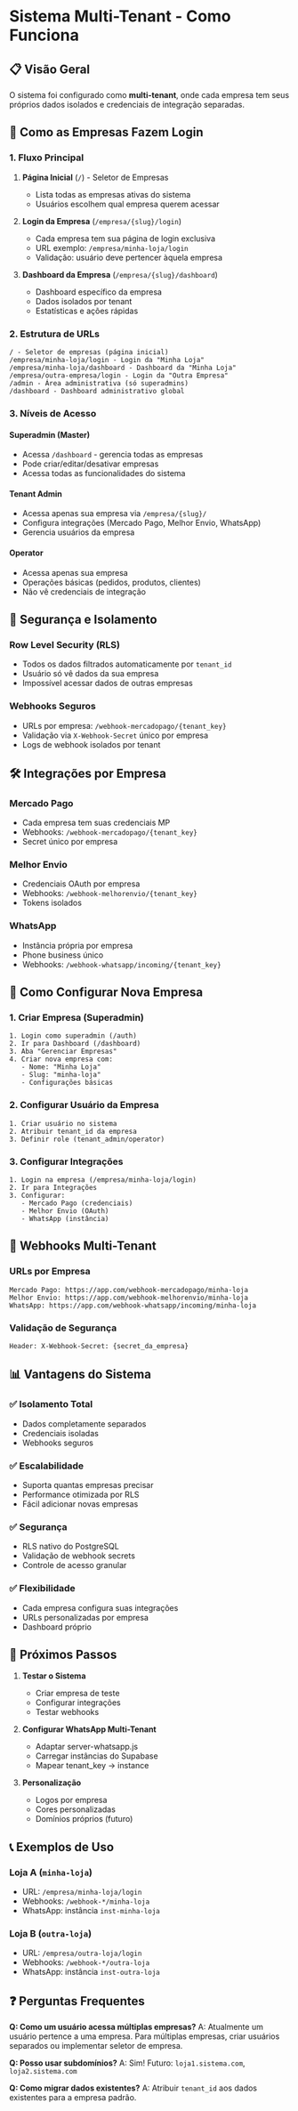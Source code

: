 # Sistema Multi-Tenant - Como Funciona

## 📋 Visão Geral

O sistema foi configurado como **multi-tenant**, onde cada empresa tem seus próprios dados isolados e credenciais de integração separadas.

## 🏢 Como as Empresas Fazem Login

### 1. **Fluxo Principal**

1. **Página Inicial** (`/`) - Seletor de Empresas
   - Lista todas as empresas ativas do sistema
   - Usuários escolhem qual empresa querem acessar

2. **Login da Empresa** (`/empresa/{slug}/login`)
   - Cada empresa tem sua página de login exclusiva
   - URL exemplo: `/empresa/minha-loja/login`
   - Validação: usuário deve pertencer àquela empresa

3. **Dashboard da Empresa** (`/empresa/{slug}/dashboard`)
   - Dashboard específico da empresa
   - Dados isolados por tenant
   - Estatísticas e ações rápidas

### 2. **Estrutura de URLs**

```
/ - Seletor de empresas (página inicial)
/empresa/minha-loja/login - Login da "Minha Loja"
/empresa/minha-loja/dashboard - Dashboard da "Minha Loja"
/empresa/outra-empresa/login - Login da "Outra Empresa"
/admin - Área administrativa (só superadmins)
/dashboard - Dashboard administrativo global
```

### 3. **Níveis de Acesso**

#### **Superadmin (Master)**
- Acessa `/dashboard` - gerencia todas as empresas
- Pode criar/editar/desativar empresas
- Acessa todas as funcionalidades do sistema

#### **Tenant Admin** 
- Acessa apenas sua empresa via `/empresa/{slug}/`
- Configura integrações (Mercado Pago, Melhor Envio, WhatsApp)
- Gerencia usuários da empresa

#### **Operator**
- Acessa apenas sua empresa 
- Operações básicas (pedidos, produtos, clientes)
- Não vê credenciais de integração

## 🔐 Segurança e Isolamento

### **Row Level Security (RLS)**
- Todos os dados filtrados automaticamente por `tenant_id`
- Usuário só vê dados da sua empresa
- Impossível acessar dados de outras empresas

### **Webhooks Seguros**
- URLs por empresa: `/webhook-mercadopago/{tenant_key}`
- Validação via `X-Webhook-Secret` único por empresa
- Logs de webhook isolados por tenant

## 🛠️ Integrações por Empresa

### **Mercado Pago**
- Cada empresa tem suas credenciais MP
- Webhooks: `/webhook-mercadopago/{tenant_key}`
- Secret único por empresa

### **Melhor Envio**  
- Credenciais OAuth por empresa
- Webhooks: `/webhook-melhorenvio/{tenant_key}`
- Tokens isolados

### **WhatsApp**
- Instância própria por empresa
- Phone business único
- Webhooks: `/webhook-whatsapp/incoming/{tenant_key}`

## 📝 Como Configurar Nova Empresa

### 1. **Criar Empresa (Superadmin)**
```
1. Login como superadmin (/auth)
2. Ir para Dashboard (/dashboard) 
3. Aba "Gerenciar Empresas"
4. Criar nova empresa com:
   - Nome: "Minha Loja"
   - Slug: "minha-loja" 
   - Configurações básicas
```

### 2. **Configurar Usuário da Empresa**
```
1. Criar usuário no sistema
2. Atribuir tenant_id da empresa
3. Definir role (tenant_admin/operator)
```

### 3. **Configurar Integrações** 
```
1. Login na empresa (/empresa/minha-loja/login)
2. Ir para Integrações
3. Configurar:
   - Mercado Pago (credenciais)
   - Melhor Envio (OAuth)
   - WhatsApp (instância)
```

## 🔄 Webhooks Multi-Tenant

### **URLs por Empresa**
```
Mercado Pago: https://app.com/webhook-mercadopago/minha-loja
Melhor Envio: https://app.com/webhook-melhorenvio/minha-loja  
WhatsApp: https://app.com/webhook-whatsapp/incoming/minha-loja
```

### **Validação de Segurança**
```
Header: X-Webhook-Secret: {secret_da_empresa}
```

## 📊 Vantagens do Sistema

### ✅ **Isolamento Total**
- Dados completamente separados
- Credenciais isoladas
- Webhooks seguros

### ✅ **Escalabilidade**
- Suporta quantas empresas precisar
- Performance otimizada por RLS
- Fácil adicionar novas empresas

### ✅ **Segurança**
- RLS nativo do PostgreSQL
- Validação de webhook secrets
- Controle de acesso granular

### ✅ **Flexibilidade**
- Cada empresa configura suas integrações
- URLs personalizadas por empresa
- Dashboard próprio

## 🚀 Próximos Passos

1. **Testar o Sistema**
   - Criar empresa de teste
   - Configurar integrações
   - Testar webhooks

2. **Configurar WhatsApp Multi-Tenant**
   - Adaptar server-whatsapp.js
   - Carregar instâncias do Supabase
   - Mapear tenant_key → instance

3. **Personalização**
   - Logos por empresa
   - Cores personalizadas
   - Domínios próprios (futuro)

## 📞 Exemplos de Uso

### **Loja A** (`minha-loja`)
- URL: `/empresa/minha-loja/login`
- Webhooks: `/webhook-*/minha-loja`
- WhatsApp: instância `inst-minha-loja`

### **Loja B** (`outra-loja`)
- URL: `/empresa/outra-loja/login`  
- Webhooks: `/webhook-*/outra-loja`
- WhatsApp: instância `inst-outra-loja`

## ❓ Perguntas Frequentes

**Q: Como um usuário acessa múltiplas empresas?**
A: Atualmente um usuário pertence a uma empresa. Para múltiplas empresas, criar usuários separados ou implementar seletor de empresa.

**Q: Posso usar subdomínios?**
A: Sim! Futuro: `loja1.sistema.com`, `loja2.sistema.com`

**Q: Como migrar dados existentes?**
A: Atribuir `tenant_id` aos dados existentes para a empresa padrão.